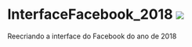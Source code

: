 # InterfaceFacebook_2018 <img src='https://img.shields.io/static/v1?label=build&message=Facebook&color=blue'>

Reecriando a interface do Facebook do ano de 2018





